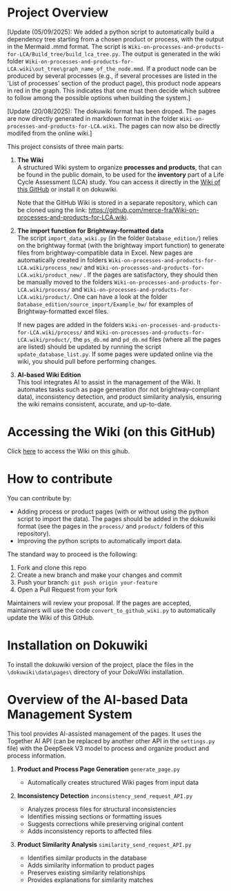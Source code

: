 # Project Overview
[Update (05/09/2025): We added a python script to automatically build a dependency tree starting from a chosen product or process, with the output in the Mermaid .mmd format. The script is `Wiki-on-processes-and-products-for-LCA/Build_tree/build_lca_tree.py`. The output is generated in the wiki folder `Wiki-on-processes-and-products-for-LCA.wiki\out_tree\graph_name_of_the_node.mmd`. If a product node can be produced by several processes (e.g., if several processes are listed in the 'List of processes' section of the product page), this product node appears in red in the graph. This indicates that one must then decide which subtree to follow among the possible options when building the system.]

[Update (20/08/2025): The dokuwiki format has been droped. The pages are now directly generated in markdown format in the folder `Wiki-on-processes-and-products-for-LCA.wiki`. The pages can now also be directly modifed from the online wiki.]

This project consists of three main parts:

1. **The Wiki**  
   A structured Wiki system to organize **processes and products**, that can be found in the public domain, to be used for the **inventory** part of a Life Cycle Assessment (LCA) study.
   You can access it directly in the [Wiki of this GitHub](https://github.com/merce-fra/Wiki-on-processes-and-products-for-LCA/wiki) or install it on dokuwiki.
   
   Note that the GitHub Wiki is stored in a separate repository, which can be cloned using the link: https://github.com/merce-fra/Wiki-on-processes-and-products-for-LCA.wiki.

2. **The import function for Brightway-formatted data**  
   The script `import_data_wiki.py` (in the folder `Database_edition/`) relies on the brightway format (with the brightway import function) to generate files from brightway-compatible data in Excel. New pages are automatically created in folders `Wiki-on-processes-and-products-for-LCA.wiki/process_new/` and `Wiki-on-processes-and-products-for-LCA.wiki/product_new/` . If the pages are satisfactory, they should then be manually moved to the folders `Wiki-on-processes-and-products-for-LCA.wiki/process/` and `Wiki-on-processes-and-products-for-LCA.wiki/product/`. One can have a look at the folder `Database_edition/source_import/Example_bw/` for examples of Brightway-formatted excel files.

   If new pages are added in the folders `Wiki-on-processes-and-products-for-LCA.wiki/process/` and `Wiki-on-processes-and-products-for-LCA.wiki/product/`, the `ps_db.md` and `pd_db.md` files (where all the pages are listed) should be updated by running the script `update_database_list.py`. If some pages were updated online via the wiki, you should pull before performing changes.

3. **AI-based Wiki Edition**  
   This tool integrates AI to assist in the management of the Wiki. It automates tasks such as page generation (for not brightway-compliant data), inconsistency detection, and product similarity analysis, ensuring the wiki remains consistent, accurate, and up-to-date.

# Accessing the Wiki (on this GitHub) 

Click [here](https://github.com/merce-fra/Wiki-on-processes-and-products-for-LCA/wiki) to access the Wiki on this gihub.

# How to contribute

You can contribute by:
- Adding process or product pages (with or without using the python script to import the data). The pages should be added in the dokuwiki format (see the pages in the `process/` and `product/` folders of this repository).
- Improving the python scripts to automatically import data.

The standard way to proceed is the following:
1. Fork and clone this repo 
2. Create a new branch and make your changes and commit
3. Push your branch: `git push origin your-feature`
4. Open a Pull Request from your fork

Maintainers will review your proposal.
If the pages are accepted, maintainers will use the code `convert_to_github_wiki.py` to automatically update the Wiki of this GitHub.

# Installation on Dokuwiki

To install the dokuwiki version of the project, place the files in the `\dokuwiki\data\pages\` directory of your DokuWiki installation.

# Overview of the AI-based Data Management System

This tool provides AI-assisted management of the pages. It uses the Together AI API (can be replaced by another other API in the `settings.py` file) with the DeepSeek V3 model to process and organize product and process information.

1. **Product and Process Page Generation** `generate_page.py`
   - Automatically creates structured Wiki pages from input data

2. **Inconsistency Detection** `inconsistency_send_request_API.py`
   - Analyzes process files for structural inconsistencies
   - Identifies missing sections or formatting issues
   - Suggests corrections while preserving original content
   - Adds inconsistency reports to affected files

3. **Product Similarity Analysis** `similarity_send_request_API.py`
   - Identifies similar products in the database
   - Adds similarity information to product pages
   - Preserves existing similarity relationships
   - Provides explanations for similarity matches

